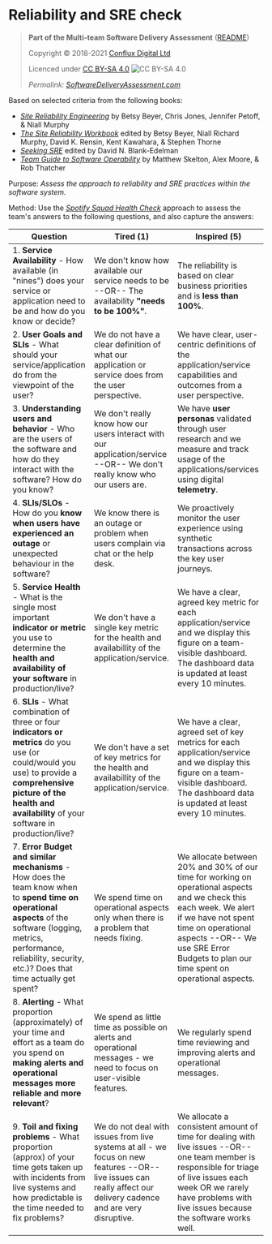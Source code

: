 # Reliability and SRE check

> **Part of the Multi-team Software Delivery Assessment** ([README](README.md))
> 
> Copyright © 2018-2021 [Conflux Digital Ltd](https://confluxdigital.net/)
> 
> Licenced under [CC BY-SA 4.0](https://creativecommons.org/licenses/by-sa/4.0/) ![CC BY-SA 4.0](https://licensebuttons.net/l/by-sa/3.0/88x31.png)
>
> _Permalink: [SoftwareDeliveryAssessment.com](http://SoftwareDeliveryAssessment.com/)_ 

Based on selected criteria from the following books:

* [_Site Reliability Engineering_](https://sre.google/sre-book/table-of-contents/) by Betsy Beyer, Chris Jones, Jennifer Petoff, & Niall Murphy
* [_The Site Reliability Workbook_](https://sre.google/workbook/table-of-contents/) edited by Betsy Beyer, Niall Richard Murphy, David K. Rensin, Kent Kawahara, & Stephen Thorne
* [_Seeking SRE_](https://www.oreilly.com/library/view/seeking-sre/9781491978856/) edited by David N. Blank-Edelman
* [_Team Guide to Software Operability_](http://operabilitybook.com/) by Matthew Skelton, Alex Moore, & Rob Thatcher

Purpose: *Assess the approach to reliability and SRE practices within the software system.* 

Method: Use the [*Spotify Squad Health Check*](https://labs.spotify.com/2014/09/16/squad-health-check-model/) approach to assess the team's answers to the following questions, and also capture the answers:

| **Question**                                                                                                                                                                           | **Tired (1)**                                                                    | **Inspired (5)**                                                                                                                                                                                                                     |
| -------------------------------------------------------------------------------------------------------------------------------------------------------------------------------------- | -------------------------------------------------------------------------------- | ------------------------------------------------------------------------------------------------------------------------------------------------------------------------------------------------------------------------------------ |
| 1\. **Service Availability** - How available (in "nines") does your service or application need to be and how do you know or decide?                                                                    | We don't know how available our service needs to be --OR-- The availability **"needs to be 100%"**.                           | The reliability is based on clear business priorities and is **less than 100%**.                                                                                                                                                 |
| 2\. **User Goals and SLIs** - What should your service/application do from the viewpoint of the user?                                                                | We do not have a clear definition of what our application or service does from the user perspective.                           | We have clear, user-centric definitions of the application/service capabilities and outcomes from a user perspective.                                                                                                                                                 |
| 3\. **Understanding users and behavior** - Who are the users of the software and how do they interact with the software? How do you know?                                                                                   | We don't really know how our users interact with our application/service --OR-- We don't really know who our users are.                                         | We have **user personas** validated through user research and we measure and track usage of the applications/services using digital **telemetry**.                                                                                                                                                                                  |
| 4\. **SLIs/SLOs** - How do you **know when users have experienced an outage** or unexpected behaviour in the software?                                                    | We know there is an outage or problem when users complain via chat or the help desk.                                      | We proactively monitor the user experience using synthetic transactions across the key user journeys.                                                                                                                                                                                         |
| 5\. **Service Health** - What is the single most important **indicator or metric** you use to determine the **health and availability of your software** in production/live?                                                          | We don't have a single key metric for the health and availabillity of the application/service.                   | We have a clear, agreed key metric for each application/service and we display this figure on a team-visible dashboard. The dashboard data is updated at least every 10 minutes.                                                                                                                                                                |
| 6\. **SLIs** - What combination of three or four **indicators or metrics** do you use (or could/would you use) to provide a **comprehensive picture of the health and availability** of your software in production/live?                                                       | We don't have a set of key metrics for the health and availabillity of the application/service.                                | We have a clear, agreed set of key metrics for each application/service and we display this figure on a team-visible dashboard. The dashboard data is updated at least every 10 minutes.                                                                                                                               |
| 7\. **Error Budget and similar mechanisms** - How does the team know when to **spend time on operational aspects** of the software (logging, metrics, performance, reliability, security, etc.)? Does that time actually get spent?                                                    | We spend time on operational aspects only when there is a problem that needs fixing.                                     | We allocate between 20% and 30% of our time for working on operational aspects and we check this each week. We alert if we have not spent time on operational aspects --OR-- We use SRE Error Budgets to plan our time spent on operational aspects.                                                                              |
| 8\. **Alerting** - What proportion (approximately) of your time and effort as a team do you spend on **making alerts and operational messages more reliable and more relevant**?                                                                                       | We spend as little time as possible on alerts and operational messages - we need to focus on user-visible features.                                | We regularly spend time reviewing and improving alerts and operational messages.                                                                                                                                                      |
| 9\. **Toil and fixing problems** - What proportion (approx) of your time gets taken up with incidents from live systems and how predictable is the time needed to fix problems?                                    | We do not deal with issues from live systems at all - we focus on new features --OR-- live issues can really affect our delivery cadence and are very disruptive.                     | We allocate a consistent amount of time for dealing with live issues --OR-- one team member is responsible for triage of live issues each week OR we rarely have problems with live issues because the software works well. |